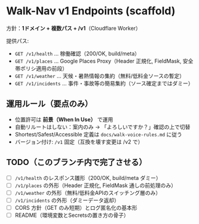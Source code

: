 # Walk-Nav v1 Endpoints (scaffold)

方針：**1ドメイン + 複数パス + /v1**（Cloudflare Worker）

提供パス:
- `GET /v1/health`    … 稼働確認（200/OK, build/meta）
- `GET /v1/places`    … Google Places Proxy（Header 正規化, FieldMask, 安全帯ポリシ適用の前段）
- `GET /v1/weather`   … 天候・暑熱情報の集約（無料/低料金ソースの暫定）
- `GET /v1/incidents` … 事件・事故等の簡易集約（ソース確定まではダミー）

## 運用ルール（要点のみ）
- 位置許可は **前景（When In Use）** で運用
- 自動リルートはしない：案内のみ → 「よろしいですか？」確認の上で切替
- Shortest/Safest/Accessible 定義は `docs/walk-voice-rules.md` に従う
- バージョン付け: `/v1` 固定（互換を壊す変更は /v2 で）

## TODO（このブランチ内で完了させる）
- [ ] `/v1/health` のレスポンス雛形（200/OK, build/meta ダミー）
- [ ] `/v1/places` の外形（Header 正規化, FieldMask 通しの前処理のみ）
- [ ] `/v1/weather` の外形（無料/低料金APIのスイッチング層のみ）
- [ ] `/v1/incidents` の外形（ダミーデータ返却）
- [ ] CORS 方針（GET のみ短期）とログ匿名化の基本形
- [ ] README（環境変数とSecretsの置き方の骨子）
